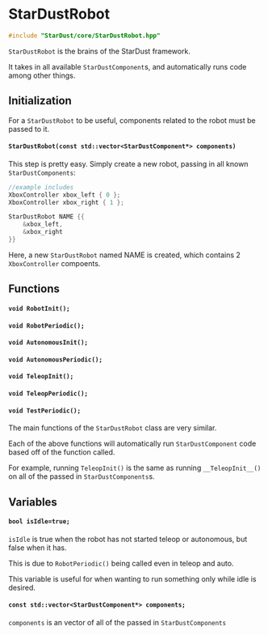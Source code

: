 # StarDustRobot

```cpp
#include "StarDust/core/StarDustRobot.hpp"
```

`StarDustRobot` is the brains of the StarDust framework.

It takes in all available `StarDustComponent`s, and automatically runs code among other things.

## Initialization

For a `StarDustRobot` to be useful, components related to the robot must be passed to it.

#### `StarDustRobot(const std::vector<StarDustComponent*> components)`

This step is pretty easy. Simply create a new robot, passing in all known `StarDustComponents`:

```cpp
//example includes
XboxController xbox_left { 0 };
XboxController xbox_right { 1 };

StarDustRobot NAME {{
    &xbox_left,
    &xbox_right
}}
```

Here, a new `StarDustRobot` named NAME is created, which contains 2 `XboxController` compoents.

## Functions

#### `void RobotInit();`
#### `void RobotPeriodic();`
#### `void AutonomousInit();`
#### `void AutonomousPeriodic();`
#### `void TeleopInit();`
#### `void TeleopPeriodic();`
#### `void TestPeriodic();`

The main functions of the `StarDustRobot` class are very similar.

Each of the above functions will automatically run `StarDustComponent` code based off of the function called.

For example, running `TeleopInit()` is the same as running `__TeleopInit__()` on all of the passed in `StarDustComponents`s.

## Variables

#### `bool isIdle=true;`

`isIdle` is true when the robot has not started teleop or autonomous, but false when it has.

This is due to `RobotPeriodic()` being called even in teleop and auto.

This variable is useful for when wanting to run something only while idle is desired.

#### `const std::vector<StarDustComponent*> components;`

`components` is an vector of all of the passed in `StarDustComponents`